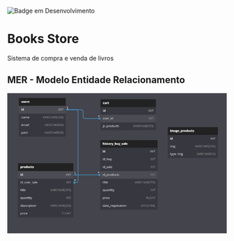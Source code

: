 ![Badge em Desenvolvimento](http://img.shields.io/static/v1?label=STATUS&message=EM%20DESENVOLVIMENTO&color=2088f2&style=for-the-badge)

# Books Store

Sistema de compra e venda de livros

## MER - Modelo Entidade Relacionamento

![image](/resources/img/mer_bookstore.png)
